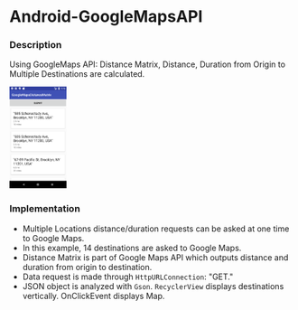 # Android-GoogleMapsAPI

<h3>Description</h3>
<p>Using GoogleMaps API: Distance Matrix, Distance, Duration from Origin to Multiple Destinations are calculated.</p>
<p></p>
<img src="GoogleMapsDistanceMatrix_12_05_17.PNG" style="width:20%">
<p></p>
<h3>Implementation</h3>
<ul>
  <li>Multiple Locations distance/duration requests can be asked at one time to Google Maps.</li>
  <li>In this example, 14 destinations are asked to Google Maps.</li>
  <li>Distance Matrix is part of Google Maps API which outputs distance and duration from origin to destination.</li>
  <li>Data request is made through <code>HttpURLConnection</code>: "GET."</li>
  <li>JSON object is analyzed with <code>Gson</code>. <code>RecyclerView</code> displays destinations vertically. OnClickEvent displays Map.</li>
</ul>

